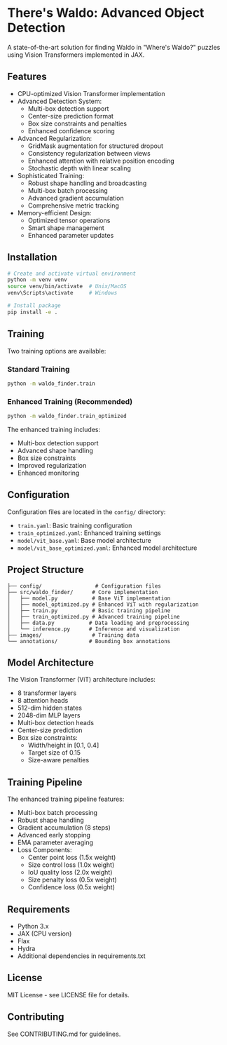 # There's Waldo: Advanced Object Detection

A state-of-the-art solution for finding Waldo in "Where's Waldo?" puzzles using Vision Transformers implemented in JAX.

## Features

- CPU-optimized Vision Transformer implementation
- Advanced Detection System:
  - Multi-box detection support
  - Center-size prediction format
  - Box size constraints and penalties
  - Enhanced confidence scoring
- Advanced Regularization:
  - GridMask augmentation for structured dropout
  - Consistency regularization between views
  - Enhanced attention with relative position encoding
  - Stochastic depth with linear scaling
- Sophisticated Training:
  - Robust shape handling and broadcasting
  - Multi-box batch processing
  - Advanced gradient accumulation
  - Comprehensive metric tracking
- Memory-efficient Design:
  - Optimized tensor operations
  - Smart shape management
  - Enhanced parameter updates

## Installation

```bash
# Create and activate virtual environment
python -m venv venv
source venv/bin/activate  # Unix/MacOS
venv\Scripts\activate     # Windows

# Install package
pip install -e .
```

## Training

Two training options are available:

### Standard Training
```bash
python -m waldo_finder.train
```

### Enhanced Training (Recommended)
```bash
python -m waldo_finder.train_optimized
```

The enhanced training includes:
- Multi-box detection support
- Advanced shape handling
- Box size constraints
- Improved regularization
- Enhanced monitoring

## Configuration

Configuration files are located in the `config/` directory:

- `train.yaml`: Basic training configuration
- `train_optimized.yaml`: Enhanced training settings
- `model/vit_base.yaml`: Base model architecture
- `model/vit_base_optimized.yaml`: Enhanced model architecture

## Project Structure

```
├── config/                 # Configuration files
├── src/waldo_finder/      # Core implementation
│   ├── model.py           # Base ViT implementation
│   ├── model_optimized.py # Enhanced ViT with regularization
│   ├── train.py           # Basic training pipeline
│   ├── train_optimized.py # Advanced training pipeline
│   ├── data.py           # Data loading and preprocessing
│   └── inference.py      # Inference and visualization
├── images/                # Training data
└── annotations/          # Bounding box annotations
```

## Model Architecture

The Vision Transformer (ViT) architecture includes:
- 8 transformer layers
- 8 attention heads
- 512-dim hidden states
- 2048-dim MLP layers
- Multi-box detection heads
- Center-size prediction
- Box size constraints:
  - Width/height in [0.1, 0.4]
  - Target size of 0.15
  - Size-aware penalties

## Training Pipeline

The enhanced training pipeline features:
- Multi-box batch processing
- Robust shape handling
- Gradient accumulation (8 steps)
- Advanced early stopping
- EMA parameter averaging
- Loss Components:
  - Center point loss (1.5x weight)
  - Size control loss (1.0x weight)
  - IoU quality loss (2.0x weight)
  - Size penalty loss (0.5x weight)
  - Confidence loss (0.5x weight)

## Requirements

- Python 3.x
- JAX (CPU version)
- Flax
- Hydra
- Additional dependencies in requirements.txt

## License

MIT License - see LICENSE file for details.

## Contributing

See CONTRIBUTING.md for guidelines.
